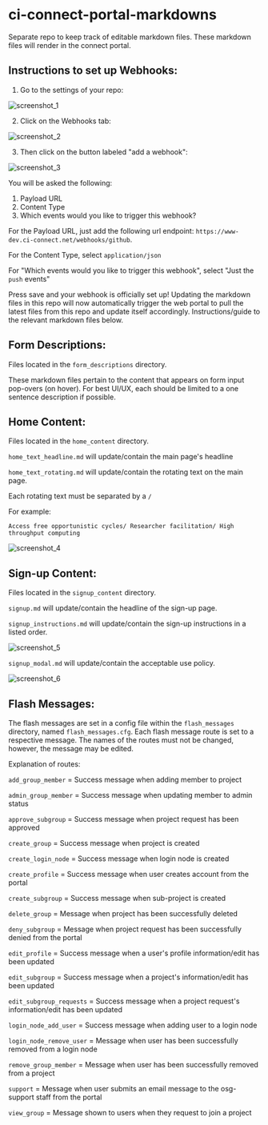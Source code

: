 # ci-connect-portal-markdowns

Separate repo to keep track of editable markdown files. These markdown files
will render in the connect portal.

## Instructions to set up Webhooks:

1. Go to the settings of your repo:

![screenshot_1](/readme_images/screenshot_1.png)

2. Click on the Webhooks tab:

![screenshot_2](/readme_images/screenshot_2.png)

3. Then click on the button labeled "add a webhook":

![screenshot_3](/readme_images/screenshot_3.png)


You will be asked the following:

1. Payload URL
2. Content Type
3. Which events would you like to trigger this webhook?

For the Payload URL, just add the following url endpoint: `https://www-dev.ci-connect.net/webhooks/github`.

For the Content Type, select `application/json`

For "Which events would you like to trigger this webhook", select "Just the `push` events"

Press save and your webhook is officially set up! Updating the markdown files
in this repo will now automatically trigger the web portal to pull the latest
files from this repo and update itself accordingly. Instructions/guide to the
relevant markdown files below.


## Form Descriptions:

Files located in the `form_descriptions` directory.

These markdown files pertain to the content that appears on form input pop-overs
(on hover). For best UI/UX, each should be limited to a one sentence description if possible.

## Home Content:

Files located in the `home_content` directory.

`home_text_headline.md` will update/contain the main page's headline

`home_text_rotating.md` will update/contain the rotating text on the main page.

Each rotating text must be separated by a `/`

For example:

`Access free opportunistic cycles/ Researcher facilitation/ High throughput computing`

![screenshot_4](/readme_images/screenshot_4.png)

## Sign-up Content:

Files located in the `signup_content` directory.

`signup.md` will update/contain the headline of the sign-up page.

`signup_instructions.md` will update/contain the sign-up instructions in a listed order.

![screenshot_5](/readme_images/screenshot_5.png)

`signup_modal.md` will update/contain the acceptable use policy.

![screenshot_6](/readme_images/screenshot_6.png)

## Flash Messages:

The flash messages are set in a config file within the `flash_messages`
directory, named `flash_messages.cfg`. Each flash message route is set to a
respective message. The names of the routes must not be changed, however, the
message may be edited.

Explanation of routes:

`add_group_member` = Success message when adding member to project

`admin_group_member` = Success message when updating member to admin status

`approve_subgroup` = Success message when project request has been approved

`create_group` = Success message when project is created

`create_login_node` = Success message when login node is created

`create_profile` = Success message when user creates account from the portal

`create_subgroup` = Success message when sub-project is created

`delete_group` = Message when project has been successfully deleted

`deny_subgroup` = Message when project request has been successfully denied from the portal

`edit_profile` = Success message when a user's profile information/edit has been updated

`edit_subgroup` = Success message when a project's information/edit has been updated

`edit_subgroup_requests` = Success message when a project request's information/edit has been updated

`login_node_add_user` = Success message when adding user to a login node

`login_node_remove_user` = Message when user has been successfully removed from a login node

`remove_group_member` = Message when user has been successfully removed from a project

`support` = Message when user submits an email message to the osg-support staff from the portal

`view_group` = Message shown to users when they request to join a project
